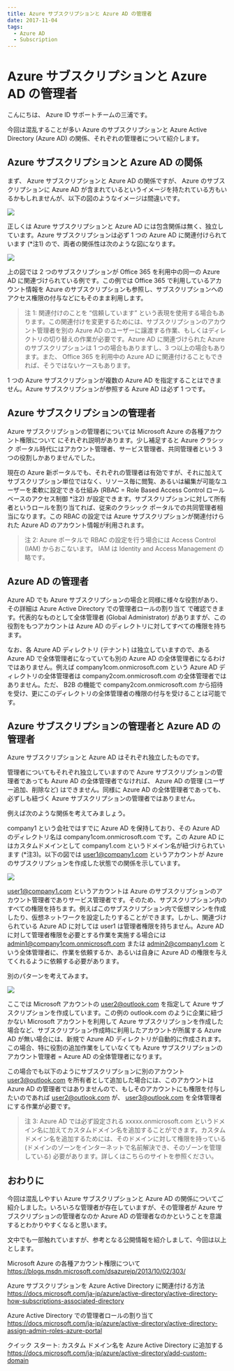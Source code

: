 ```yaml
---
title: Azure サブスクリプションと Azure AD の管理者
date: 2017-11-04
tags:
  - Azure AD
  - Subscription
---
```


# Azure サブスクリプションと Azure AD の管理者

こんにちは、 Azure ID サポートチームの三浦です。

今回は混乱することが多い Azure のサブスクリプションと Azure Active Directory (Azure AD) の関係、それぞれの管理者について紹介します。

## Azure サブスクリプションと Azure AD の関係

まず、 Azure サブスクリプションと Azure AD の関係ですが、 Azure のサブスクリプションに Azure AD が含まれているというイメージを持たれている方もいるかもしれませんが、以下の図のようなイメージは間違いです。

![](./subscription-azure-ad-relationship/wrong-understanding.png)


正しくは Azure サブスクリプションと Azure AD には包含関係は無く、独立しています。Azure サブスクリプションは必ず 1 つの Azure AD に関連付けられています (*注1) ので、両者の関係性は次のような図になります。

![](./subscription-azure-ad-relationship/subscription-relationship.png)

上の図では 2 つのサブスクリプションが Office 365 を利用中の同一の Azure AD に関連づけられている例です。この例では Office 365 で利用しているアカウント情報を Azure のサブスクリプションも参照し、サブスクリプションへのアクセス権限の付与などにもそのまま利用します。

> 注 1: 関連付けのことを “信頼しています” という表現を使用する場合もあります。この関連付けを変更するためには、サブスクリプションのアカウント管理者を別の Azure AD のユーザーに譲渡する作業、もしくはディレクトリの切り替えの作業が必要です。Azure AD に関連づけられた Azure のサブスクリプションは 1 つの場合もありますし、3 つ以上の場合もあります。また、 Office 365 を利用中の Azure AD に関連付けることもできれば、そうではないケースもあります。

1 つの Azure サブスクリプションが複数の Azure AD を指定することはできません。Azure サブスクリプションが参照する Azure AD は必ず 1 つです。

## Azure サブスクリプションの管理者

Azure サブスクリプションの管理者については Microsoft Azure の各種アカウント権限について にそれぞれ説明があります。少し補足すると Azure クラシック ポータル時代にはアカウント管理者、サービス管理者、共同管理者という 3 つの役割しかありませんでした。

現在の Azure 新ポータルでも、それぞれの管理者は有効ですが、それに加えてサブスクリプション単位ではなく、リソース毎に閲覧、あるいは編集が可能なユーザーを柔軟に設定できる仕組み (RBAC = Role Based Access Control ロールベースのアクセス制御 *注2) が設定できます。サブスクリプションに対して所有者というロールを割り当てれば、従来のクラシック ポータルでの共同管理者相当になります。この RBAC の設定では Azure サブスクリプションが関連付けられた Azure AD のアカウント情報が利用されます。

> 注 2: Azure ポータルで RBAC の設定を行う場合には Access Control (IAM) からおこないます。 IAM は Identity and Access Management の略です。

## Azure AD の管理者

Azure AD でも Azure サブスクリプションの場合と同様に様々な役割があり、その詳細は Azure Active Directory での管理者ロールの割り当て で確認できます。代表的なものとして全体管理者 (Global Administrator) がありますが、この役割をもつアカウントは Azure AD のディレクトリに対してすべての権限を持ちます。

なお、各 Azure AD ディレクトリ (テナント) は独立していますので、ある Azure AD で全体管理者になっていても別の Azure AD の全体管理者になるわけではありません。例えば company1com.onmicrosoft.com という Azure AD ディレクトリの全体管理者は company2com.onmicrosoft.com の全体管理者ではありません。ただ、 B2B の機能で company2com.onmicrosoft.com から招待を受け、更にこのディレクトリの全体管理者の権限の付与を受けることは可能です。

## Azure サブスクリプションの管理者と Azure AD の管理者

Azure サブスクリプションと Azure AD はそれぞれ独立したものです。

管理者についてもそれぞれ独立していますので Azure サブスクリプションの管理者であっても Azure AD の全体管理者でなければ、 Azure AD の管理 (ユーザー追加、削除など) はできません。同様に Azure AD の全体管理者であっても、必ずしも紐づく Azure サブスクリプションの管理者ではありません。

例えば次のような関係を考えてみましょう。

company1 という会社ではすでに Azure AD を保持しており、その Azure AD のディレクトリ名は company1com.onmicrosoft.com です。この Azure AD にはカスタムドメインとして company1.com というドメイン名が紐づけられています (*注3)。以下の図では user1@company1.com というアカウントが Azure のサブスクリプションを作成した状態での関係を示しています。

![](./subscription-azure-ad-relationship/subscription-relationship-a.png)

user1@company1.com というアカウントは Azure のサブスクリプションのアカウント管理者でありサービス管理者です。そのため、サブスクリプション内のすべての権限を持ちます。例えばこのサブスクリプション内で仮想マシンを作成したり、仮想ネットワークを設定したりすることができます。しかし、関連づけられている Azure AD に対しては user1 は管理者権限を持ちません。Azure AD に対して管理者権限を必要とする作業を実施する場合には admin1@company1com.onmicrosoft.com または admin2@company1.com という全体管理者に、作業を依頼するか、あるいは自身に Azure AD の権限を与えてくれるように依頼する必要があります。

別のパターンを考えてみます。

![](./subscription-azure-ad-relationship/subscription-relationship-b.png)

ここでは Microsoft アカウントの user2@outlook.com を指定して Azure サブスクリプションを作成しています。この例の outlook.com のように企業に紐づかない Microsoft アカウントを利用して Azure サブスクリプションを作成した場合など、サブスクリプション作成時に利用したアカウントが所属する Azure AD が無い場合には、新規で Azure AD ディレクトリが自動的に作成されます。この場合、特に役割の追加作業をしていなくても Azure サブスクリプションのアカウント管理者 = Azure AD の全体管理者になります。

この場合でも以下のようにサブスクリプションに別のアカウント user3@outlook.com を所有者として追加した場合には、このアカウントは Azure AD の管理者ではありませんので、もしそのアカウントにも権限を付与したいのであれば user2@outlook.com が、 user3@outlook.com を全体管理者にする作業が必要です。

> 注 3: Azure AD では必ず設定される xxxxx.onmicrosoft.com というドメイン名に加えてカスタムドメイン名を追加することができます。カスタムドメイン名を追加するためには、そのドメインに対して権限を持っている (ドメインのゾーンをインターネットで名前解決でき、そのゾーンを管理している) 必要があります。詳しくはこちらのサイトを参照ください。

## おわりに

今回は混乱しやすい Azure サブスクリプションと Azure AD の関係についてご紹介しました。いろいろな管理者が存在していますが、その管理者が Azure サブスクリプションの管理者なのか Azure AD の管理者なのかということを意識するとわかりやすくなると思います。

文中でも一部触れていますが、参考となる公開情報を紹介しまして、今回は以上とします。

Microsoft Azure の各種アカウント権限について  
https://blogs.msdn.microsoft.com/dsazurejp/2013/10/02/303/

Azure サブスクリプションを Azure Active Directory に関連付ける方法  
https://docs.microsoft.com/ja-jp/azure/active-directory/active-directory-how-subscriptions-associated-directory

Azure Active Directory での管理者ロールの割り当て  
https://docs.microsoft.com/ja-jp/azure/active-directory/active-directory-assign-admin-roles-azure-portal

クイック スタート: カスタム ドメイン名を Azure Active Directory に追加する  
https://docs.microsoft.com/ja-jp/azure/active-directory/add-custom-domain